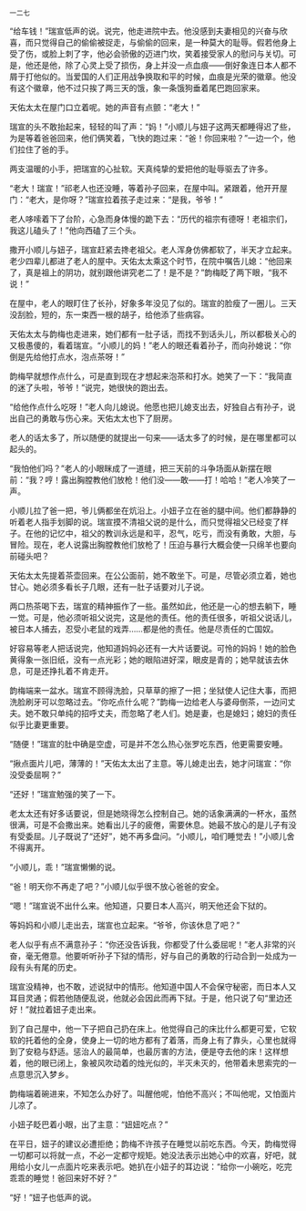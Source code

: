     一二七 

   “给车钱！”瑞宣低声的说。说完，他走进院中去。他没感到夫妻相见的兴奋与欣喜，而只觉得自己的偷偷被捉走，与偷偷的回来，是一种莫大的耻辱。假若他身上受了伤，或脸上刺了字，他必会骄傲的迈进门坎，笑着接受家人的慰问与关切。可是，他还是他，除了心灵上受了损伤，身上并没一点血痕——倒好象连日本人都不屑于打他似的。当爱国的人们正用战争换取和平的时候，血痕是光荣的徽章。他没有这个徽章，他不过只挨了两三天的饿，象一条饿狗垂着尾巴跑回家来。

   天佑太太在屋门口立着呢。她的声音有点颤：“老大！”

   瑞宣的头不敢抬起来，轻轻的叫了声：“妈！”小顺儿与妞子这两天都睡得迟了些，为是等着爸爸回来，他们俩笑着，飞快的跑过来：“爸！你回来啦？”一边一个，他们拉住了爸的手。

   两支温暖的小手，把瑞宣的心扯软。天真纯挚的爱把他的耻辱驱去了许多。

   “老大！瑞宣！”祁老人也还没睡，等着孙子回来，在屋中叫。紧跟着，他开开屋门：“老大，是你呀？”瑞宣拉着孩子走过来：“是我，爷爷！”

   老人哆嗦着下了台阶，心急而身体慢的跪下去：“历代的祖宗有德呀！老祖宗们，我这儿磕头了！”他向西磕了三个头。

   撒开小顺儿与妞子，瑞宣赶紧去搀老祖父。老人浑身仿佛都软了，半天才立起来。老少四辈儿都进了老人的屋中。天佑太太乘这个时节，在院中嘱告儿媳：“他回来了，真是祖上的阴功，就别跟他讲究老二了！是不是？”韵梅眨了两下眼，“我不说！”

   在屋中，老人的眼盯住了长孙，好象多年没见了似的。瑞宣的脸瘦了一圈儿。三天没刮脸，短的，东一束西一根的胡子，给他添了些病容。

   天佑太太与韵梅也走进来，她们都有一肚子话，而找不到话头儿，所以都极关心的又极愚傻的，看着瑞宣。“小顺儿的妈！”老人的眼还看着孙子，而向孙媳说：“你倒是先给他打点水，泡点茶呀！”

   韵梅早就想作点什么，可是直到现在才想起来泡茶和打水。她笑了一下：“我简直的迷了头啦，爷爷！”说完，她很快的跑出去。

   “给他作点什么吃呀！”老人向儿媳说。他愿也把儿媳支出去，好独自占有孙子，说出自己的勇敢与伤心来。天佑太太也下了厨房。

   老人的话太多了，所以随便的就提出一句来——话太多了的时候，是在哪里都可以起头的。

   “我怕他们吗？”老人的小眼眯成了一道缝，把三天前的斗争场面从新摆在眼前：“我？哼！露出胸膛教他们放枪！他们没——敢——打！哈哈！”老人冷笑了一声。

   小顺儿拉了爸一把，爷儿俩都坐在炕沿上。小妞子立在爸的腿中间。他们都静静的听着老人指手划脚的说。瑞宣摸不清祖父说的是什么，而只觉得祖父已经变了样子。在他的记忆中，祖父的教训永远是和平，忍气，吃亏，而没有勇敢，大胆，与冒险。现在，老人说露出胸膛教他们放枪了！压迫与暴行大概会使一只绵羊也要向前碰头吧？

   天佑太太先提着茶壶回来。在公公面前，她不敢坐下。可是，尽管必须立着，她也甘心。她必须多看长子几眼，还有一肚子话要对儿子说。

   两口热茶喝下去，瑞宣的精神振作了一些。虽然如此，他还是一心的想去躺下，睡一觉。可是，他必须听祖父说完，这是他的责任。他的责任很多，听祖父说话儿，被日本人捕去，忍受小老鼠的戏弄……都是他的责任。他是尽责任的亡国奴。

   好容易等老人把话说完，他知道妈妈必还有一大片话要说。可怜的妈妈！她的脸色黄得象一张旧纸，没有一点光彩；她的眼陷进好深，眼皮是青的；她早就该去休息，可是还挣扎着不肯走开。

   韵梅端来一盆水。瑞宣不顾得洗脸，只草草的擦了一把；坐狱使人记住大事，而把洗脸刷牙可以忽略过去。“你吃点什么呢？”韵梅一边给老人与婆母倒茶，一边问丈夫。她不敢只单纯的招呼丈夫，而忽略了老人们。她是妻，也是媳妇；媳妇的责任似乎比妻更重要。

   “随便！”瑞宣的肚中确是空虚，可是并不怎么热心张罗吃东西，他更需要安睡。

   “揪点面片儿吧，薄薄的！”天佑太太出了主意。等儿媳走出去，她才问瑞宣：“你没受委屈啊？”

   “还好！”瑞宣勉强的笑了一下。

   老太太还有好多话要说，但是她晓得怎么控制自己。她的话象满满的一杯水，虽然很满，可是不会撒出来。她看出儿子的疲倦，需要休息。她最不放心的是儿子有没有受委屈。儿子既说了“还好”，她不再多盘问。“小顺儿，咱们睡觉去！”小顺儿舍不得离开。

   “小顺儿，乖！”瑞宣懒懒的说。

   “爸！明天你不再走了吧？”小顺儿似乎很不放心爸爸的安全。

   “嗯！”瑞宣说不出什么来。他知道，只要日本人高兴，明天他还会下狱的。

   等妈妈和小顺儿走出去，瑞宣也立起来。“爷爷，你该休息了吧？”

   老人似乎有点不满意孙子：“你还没告诉我，你都受了什么委屈呢！”老人非常的兴奋，毫无倦意。他要听听孙子下狱的情形，好与自己的勇敢的行动合到一处成为一段有头有尾的历史。

   瑞宣没精神，也不敢，述说狱中的情形。他知道中国人不会保守秘密，而日本人又耳目灵通；假若他随便乱说，他就必会因此而再下狱。于是，他只说了句“里边还好！”就拉着妞子走出来。

   到了自己屋中，他一下子把自己扔在床上。他觉得自己的床比什么都更可爱，它软软的托着他的全身，使身上一切的地方都有了着落，而身上有了靠头，心里也就得到了安稳与舒适。惩治人的最简单，也最厉害的方法，便是夺去他的床！这样想着，他的眼已闭上，象被风吹动着的烛光似的，半灭未灭的，他带着未思索完的一点意思沉入梦乡。

   韵梅端着碗进来，不知怎么办好了。叫醒他呢，怕他不高兴；不叫他呢，又怕面片儿凉了。

   小妞子眨巴着小眼，出了主意：“妞妞吃点？”

   在平日，妞子的建议必遭拒绝；韵梅不许孩子在睡觉以前吃东西。今天，韵梅觉得一切都可以将就一点，不必一定都守规矩。她没法表示出她心中的欢喜，好吧，就用给小女儿一点面片吃来表示吧。她扒在小妞子的耳边说：“给你一小碗吃，吃完乖乖的睡觉！爸回来好不好？”

   “好！”妞子也低声的说。

